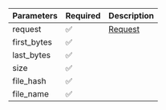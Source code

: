 | Parameters  	| Required           	| Description           	|
|-------------	|--------------------	|-----------------------	|
| request     	| :white_check_mark: 	| [Request](Request.md) 	|
| first_bytes 	| :white_check_mark: 	|                       	|
| last_bytes  	| :white_check_mark: 	|                       	|
| size        	| :white_check_mark: 	|                       	|
| file_hash   	| :white_check_mark: 	|                       	|
| file_name   	| :white_check_mark: 	|                       	|